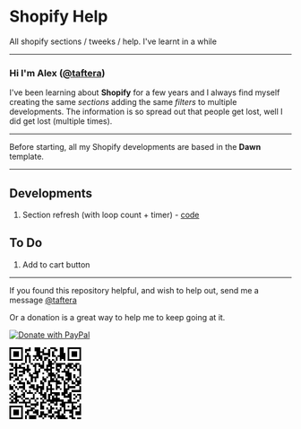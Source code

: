 # Shopify Help

All shopify sections / tweeks / help. I've learnt in a while

---

### Hi I'm Alex ([@taftera](https://twitter.com/taftera))

I've been learning about **Shopify** for a few years and I always find myself creating the same _sections_ adding the same _filters_ to multiple developments.
The information is so spread out that people get lost, well I did get lost (multiple times).

---

Before starting, all my Shopify developments are based in the **Dawn** template.

---

## Developments

1. Section refresh (with loop count + timer) - [code](https://github.com/taftera/shopify-help/blob/main/scripts/section-refresh/section-refresh.liquid)

## To Do

1. Add to cart button

---

If you found this repository helpful, and wish to help out, send me a message [@taftera](https://twitter.com/TafterA)

Or a donation is a great way to help me to keep going at it.

[![Donate with PayPal](https://www.paypalobjects.com/en_US/MX/i/btn/btn_donateCC_LG.gif)](https://www.paypal.com/cgi-bin/webscr?cmd=_donations&business=GL9YU5ATGF6E2&currency_code=USD&source=url)

![QR Code](https://raw.githubusercontent.com/taftera/shopify/master/QR%20Code.png)
